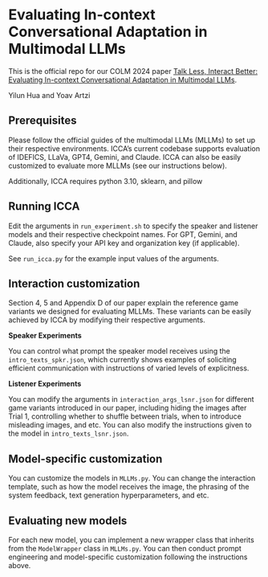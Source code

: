 # Evaluating In-context Conversational Adaptation in Multimodal LLMs
This is the official repo for our COLM 2024 paper [Talk Less, Interact Better: Evaluating In-context Conversational Adaptation in Multimodal LLMs](https://arxiv.org/abs/2408.01417).

Yilun Hua and Yoav Artzi

## Prerequisites

Please follow the official guides of the multimodal LLMs (MLLMs) to set up their respective environments. ICCA’s current codebase supports evaluation of IDEFICS, LLaVa, GPT4, Gemini, and Claude. ICCA can also be easily customized to evaluate more MLLMs (see our instructions below).

Additionally, ICCA requires python 3.10, sklearn, and pillow 

## Running ICCA

Edit the arguments in `run_experiment.sh` to specify the speaker and listener models and their respective checkpoint names. For GPT, Gemini, and Claude, also specify your API key and organization key (if applicable).

See `run_icca.py` for the example input values of the arguments.  



## Interaction customization

Section 4, 5 and Appendix D of our paper explain the reference game variants we designed for evaluating MLLMs. These variants can be easily achieved by ICCA by modifying their respective arguments. 

**Speaker Experiments**

You can control what prompt the speaker model receives using the `intro_texts_spkr.json`, which currently shows examples of soliciting efficient communication with instructions of varied levels of explicitness. 



**Listener Experiments** 

You can modify the arguments in `interaction_args_lsnr.json` for different game variants introduced in our paper, including hiding the images after Trial 1, controlling whether to shuffle between trials, when to introduce misleading images, and etc. You can also modify the instructions given to the model in `intro_texts_lsnr.json`.



## Model-specific customization

You can customize the models in `MLLMs.py`. You can change the interaction template, such as how the model receives the image, the phrasing of the system feedback, text generation hyperparameters, and etc. 



## Evaluating new models 

For each new model, you can implement a new wrapper class that inherits from the `ModelWrapper` class in `MLLMs.py`. You can then conduct prompt engineering and model-specific customization following the instructions above. 
